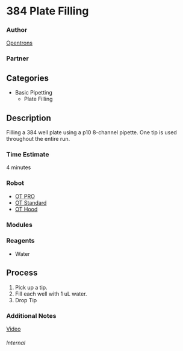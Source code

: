 # 384 Plate Filling

### Author
[Opentrons](https://opentrons.com/)

### Partner

## Categories
* Basic Pipetting
	* Plate Filling


## Description
Filling a 384 well plate using a p10 8-channel pipette.  One tip is used throughout the entire run.

### Time Estimate
4 minutes

### Robot
* [OT PRO](https://opentrons.com/ot-one-pro)
* [OT Standard](https://opentrons.com/ot-one-standard)  
* [OT Hood](https://opentrons.com/ot-one-hood) 

### Modules

### Reagents
* Water

## Process
1. Pick up a tip.
2. Fill each well with 1 uL water.
3. Drop Tip


### Additional Notes
[Video](https://www.youtube.com/watch?v=AWKfpK9rmuo)



###### Internal